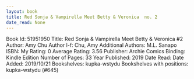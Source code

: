 ```yaml
---
layout: book
title: Red Sonja & Vampirella Meet Betty & Veronica  no. 2
date_read: None
---
```


Book Id: 51951950
Title: Red Sonja & Vampirella Meet Betty & Veronica #2
Author: Amy Chu
Author l-f: Chu, Amy
Additional Authors: M.L. Sanapo
ISBN: 
My Rating: 0
Average Rating: 3.56
Publisher: Archie Comics
Binding: Kindle Edition
Number of Pages: 33
Year Published: 2019
Date Read: 
Date Added: 2019/10/21
Bookshelves: kupka-wstydu
Bookshelves with positions: kupka-wstydu (#645)

